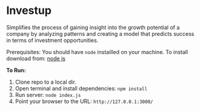 # Investup
Simplifies the process of gaining insight into the growth potential of a company by analyzing patterns and creating a model that predicts success in terms of investment opportunities.

Prerequisites: You should have `node` instailled on your machine. To install download from: [node js](https://nodejs.org/)

**To Run:**

1. Clone repo to a local dir.
2. Open terminal and install dependencies: `npm install`
3. Run server: `node index.js`
4. Point your browser to the URL: `http://127.0.0.1:3000/`
  
